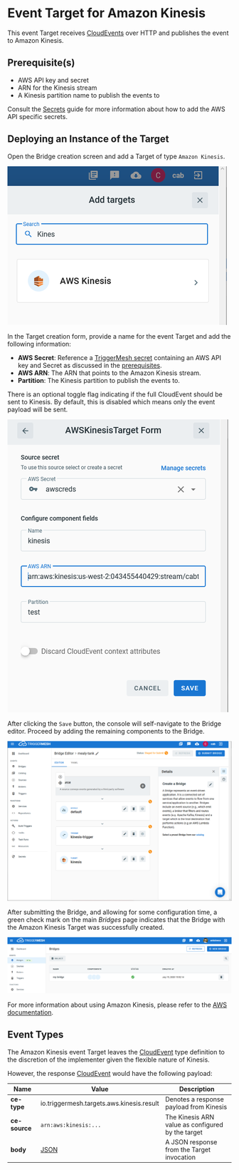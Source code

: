 # Event Target for Amazon Kinesis

This event Target receives [CloudEvents][ce] over HTTP and publishes the event to
Amazon Kinesis.

## Prerequisite(s)

- AWS API key and secret
- ARN for the Kinesis stream
- A Kinesis partition name to publish the events to

Consult the [Secrets](../guides/secrets.md) guide for more information about
how to add the AWS API specific secrets.

## Deploying an Instance of the Target

Open the Bridge creation screen and add a Target of type `Amazon Kinesis`.

![Adding a Kinesis Target](../images/aws-targets/aws-kinesis-bridge-create-1.png)

In the Target creation form, provide a name for the event Target and add the following information:

- **AWS Secret**: Reference a [TriggerMesh secret](../guides/secrets.md) containing an AWS API key and Secret as discussed in the [prerequisites](#prerequisites).
- **AWS ARN**: The ARN that points to the Amazon Kinesis stream.
- **Partition**: The Kinesis partition to publish the events to.

There is an optional toggle flag indicating if the full CloudEvent should be sent
to Kinesis. By default, this is disabled which means only the event payload
will be sent.

![Amazon Kinesis Target form](../images/aws-targets/aws-kinesis-bridge-create-2.png)

After clicking the `Save` button, the console will self-navigate to the Bridge editor. Proceed by adding the remaining components to the Bridge.

![Bridge overview](../images/aws-targets/aws-kinesis-bridge-create-3.png)

After submitting the Bridge, and allowing for some configuration time, a green check mark on the main _Bridges_ page indicates that the Bridge with the Amazon Kinesis Target was successfully created.

![Bridge status](../images/bridge-status-green.png)

For more information about using Amazon Kinesis, please refer to the [AWS documentation][docs].

## Event Types

The Amazon Kinesis event Target leaves the [CloudEvent][ce] type definition to the discretion of
the implementer given the flexible nature of Kinesis.

However, the response [CloudEvent][ce] would have the following payload:

| Name | Value | Description |
|---|---|---|
|**ce-type**|io.triggermesh.targets.aws.kinesis.result|Denotes a response payload from Kinesis|
|**ce-source**|`arn:aws:kinesis:...`|The Kinesis ARN value as configured by the target|
|**body**|[JSON][ce-jsonformat]|A JSON response from the Target invocation|



[ce]: https://cloudevents.io/
[docs]: https://docs.aws.amazon.com/kinesis/
[ce-jsonformat]: https://github.com/cloudevents/spec/blob/v1.0/json-format.md
